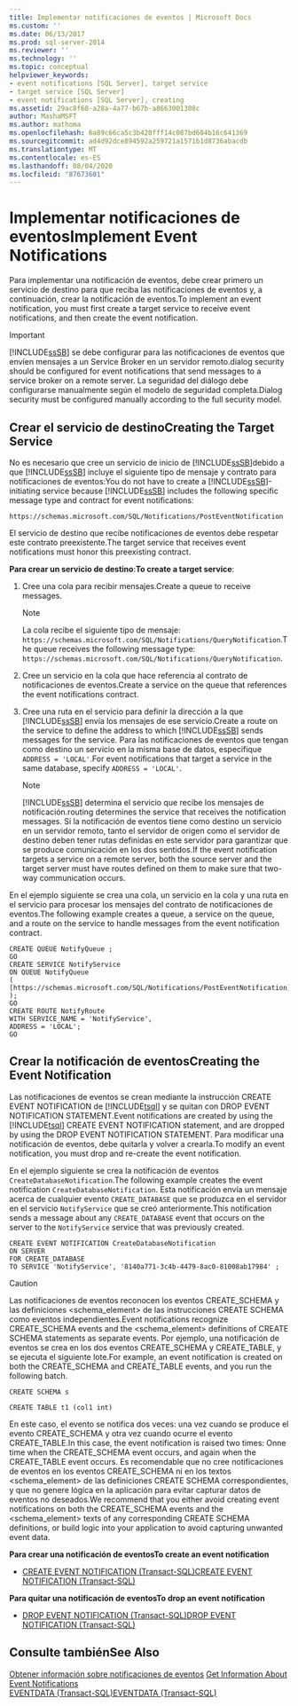 ```yaml
---
title: Implementar notificaciones de eventos | Microsoft Docs
ms.custom: ''
ms.date: 06/13/2017
ms.prod: sql-server-2014
ms.reviewer: ''
ms.technology: ''
ms.topic: conceptual
helpviewer_keywords:
- event notifications [SQL Server], target service
- target service [SQL Server]
- event notifications [SQL Server], creating
ms.assetid: 29ac8f68-a28a-4a77-b67b-a8663001308c
author: MashaMSFT
ms.author: mathoma
ms.openlocfilehash: 6a89c66ca5c3b420fff14c087bd604b16c641369
ms.sourcegitcommit: ad4d92dce894592a259721a1571b1d8736abacdb
ms.translationtype: MT
ms.contentlocale: es-ES
ms.lasthandoff: 08/04/2020
ms.locfileid: "87673601"
---
```

# <a name="implement-event-notifications"></a><span data-ttu-id="3e7ae-102">Implementar notificaciones de eventos</span><span class="sxs-lookup"><span data-stu-id="3e7ae-102">Implement Event Notifications</span></span>
  <span data-ttu-id="3e7ae-103">Para implementar una notificación de eventos, debe crear primero un servicio de destino para que reciba las notificaciones de eventos y, a continuación, crear la notificación de eventos.</span><span class="sxs-lookup"><span data-stu-id="3e7ae-103">To implement an event notification, you must first create a target service to receive event notifications, and then create the event notification.</span></span>  
  
> [!IMPORTANT]  
>  [!INCLUDE[ssSB](../../includes/sssb-md.md)] <span data-ttu-id="3e7ae-104">se debe configurar para las notificaciones de eventos que envíen mensajes a un Service Broker en un servidor remoto.</span><span class="sxs-lookup"><span data-stu-id="3e7ae-104">dialog security should be configured for event notifications that send messages to a service broker on a remote server.</span></span> <span data-ttu-id="3e7ae-105">La seguridad del diálogo debe configurarse manualmente según el modelo de seguridad completa.</span><span class="sxs-lookup"><span data-stu-id="3e7ae-105">Dialog security must be configured manually according to the full security model.</span></span>  
  
## <a name="creating-the-target-service"></a><span data-ttu-id="3e7ae-106">Crear el servicio de destino</span><span class="sxs-lookup"><span data-stu-id="3e7ae-106">Creating the Target Service</span></span>  
 <span data-ttu-id="3e7ae-107">No es necesario que cree un servicio de inicio de [!INCLUDE[ssSB](../../includes/sssb-md.md)]debido a que [!INCLUDE[ssSB](../../includes/sssb-md.md)] incluye el siguiente tipo de mensaje y contrato para notificaciones de eventos:</span><span class="sxs-lookup"><span data-stu-id="3e7ae-107">You do not have to create a [!INCLUDE[ssSB](../../includes/sssb-md.md)]-initiating service because [!INCLUDE[ssSB](../../includes/sssb-md.md)] includes the following specific message type and contract for event notifications:</span></span>  
  
```  
https://schemas.microsoft.com/SQL/Notifications/PostEventNotification  
```  
  
 <span data-ttu-id="3e7ae-108">El servicio de destino que recibe notificaciones de eventos debe respetar este contrato preexistente.</span><span class="sxs-lookup"><span data-stu-id="3e7ae-108">The target service that receives event notifications must honor this preexisting contract.</span></span>  
  
 <span data-ttu-id="3e7ae-109">**Para crear un servicio de destino**:</span><span class="sxs-lookup"><span data-stu-id="3e7ae-109">**To create a target service**:</span></span>  
  
1.  <span data-ttu-id="3e7ae-110">Cree una cola para recibir mensajes.</span><span class="sxs-lookup"><span data-stu-id="3e7ae-110">Create a queue to receive messages.</span></span>  
  
    > [!NOTE]  
    >  <span data-ttu-id="3e7ae-111">La cola recibe el siguiente tipo de mensaje: `https://schemas.microsoft.com/SQL/Notifications/QueryNotification`.</span><span class="sxs-lookup"><span data-stu-id="3e7ae-111">The queue receives the following message type: `https://schemas.microsoft.com/SQL/Notifications/QueryNotification`.</span></span>  
  
2.  <span data-ttu-id="3e7ae-112">Cree un servicio en la cola que hace referencia al contrato de notificaciones de eventos.</span><span class="sxs-lookup"><span data-stu-id="3e7ae-112">Create a service on the queue that references the event notifications contract.</span></span>  
  
3.  <span data-ttu-id="3e7ae-113">Cree una ruta en el servicio para definir la dirección a la que [!INCLUDE[ssSB](../../includes/sssb-md.md)] envía los mensajes de ese servicio.</span><span class="sxs-lookup"><span data-stu-id="3e7ae-113">Create a route on the service to define the address to which [!INCLUDE[ssSB](../../includes/sssb-md.md)] sends messages for the service.</span></span> <span data-ttu-id="3e7ae-114">Para las notificaciones de eventos que tengan como destino un servicio en la misma base de datos, especifique `ADDRESS = 'LOCAL'`.</span><span class="sxs-lookup"><span data-stu-id="3e7ae-114">For event notifications that target a service in the same database, specify `ADDRESS = 'LOCAL'`.</span></span>  
  
    > [!NOTE]  
    >  [!INCLUDE[ssSB](../../includes/sssb-md.md)] <span data-ttu-id="3e7ae-115">determina el servicio que recibe los mensajes de notificación.</span><span class="sxs-lookup"><span data-stu-id="3e7ae-115">routing determines the service that receives the notification messages.</span></span> <span data-ttu-id="3e7ae-116">Si la notificación de eventos tiene como destino un servicio en un servidor remoto, tanto el servidor de origen como el servidor de destino deben tener rutas definidas en este servidor para garantizar que se produce comunicación en los dos sentidos.</span><span class="sxs-lookup"><span data-stu-id="3e7ae-116">If the event notification targets a service on a remote server, both the source server and the target server must have routes defined on them to make sure that two-way communication occurs.</span></span>  
  
 <span data-ttu-id="3e7ae-117">En el ejemplo siguiente se crea una cola, un servicio en la cola y una ruta en el servicio para procesar los mensajes del contrato de notificaciones de eventos.</span><span class="sxs-lookup"><span data-stu-id="3e7ae-117">The following example creates a queue, a service on the queue, and a route on the service to handle messages from the event notification contract.</span></span>  
  
```  
CREATE QUEUE NotifyQueue ;  
GO  
CREATE SERVICE NotifyService  
ON QUEUE NotifyQueue  
(  
[https://schemas.microsoft.com/SQL/Notifications/PostEventNotification]  
);  
GO  
CREATE ROUTE NotifyRoute  
WITH SERVICE_NAME = 'NotifyService',  
ADDRESS = 'LOCAL';  
GO  
```  
  
## <a name="creating-the-event-notification"></a><span data-ttu-id="3e7ae-118">Crear la notificación de eventos</span><span class="sxs-lookup"><span data-stu-id="3e7ae-118">Creating the Event Notification</span></span>  
 <span data-ttu-id="3e7ae-119">Las notificaciones de eventos se crean mediante la instrucción CREATE EVENT NOTIFICATION de [!INCLUDE[tsql](../../includes/tsql-md.md)] y se quitan con DROP EVENT NOTIFICATION STATEMENT.</span><span class="sxs-lookup"><span data-stu-id="3e7ae-119">Event notifications are created by using the [!INCLUDE[tsql](../../includes/tsql-md.md)] CREATE EVENT NOTIFICATION statement, and are dropped by using the DROP EVENT NOTIFICATION STATEMENT.</span></span> <span data-ttu-id="3e7ae-120">Para modificar una notificación de eventos, debe quitarla y volver a crearla.</span><span class="sxs-lookup"><span data-stu-id="3e7ae-120">To modify an event notification, you must drop and re-create the event notification.</span></span>  
  
 <span data-ttu-id="3e7ae-121">En el ejemplo siguiente se crea la notificación de eventos `CreateDatabaseNotification`.</span><span class="sxs-lookup"><span data-stu-id="3e7ae-121">The following example creates the event notification `CreateDatabaseNotification`.</span></span> <span data-ttu-id="3e7ae-122">Esta notificación envía un mensaje acerca de cualquier evento `CREATE_DATABASE` que se produzca en el servidor en el servicio `NotifyService` que se creó anteriormente.</span><span class="sxs-lookup"><span data-stu-id="3e7ae-122">This notification sends a message about any `CREATE_DATABASE` event that occurs on the server to the `NotifyService` service that was previously created.</span></span>  
  
```  
CREATE EVENT NOTIFICATION CreateDatabaseNotification  
ON SERVER  
FOR CREATE_DATABASE  
TO SERVICE 'NotifyService', '8140a771-3c4b-4479-8ac0-81008ab17984' ;  
```  
  
> [!CAUTION]  
>  <span data-ttu-id="3e7ae-123">Las notificaciones de eventos reconocen los eventos CREATE_SCHEMA y las definiciones <schema_element> de las instrucciones CREATE SCHEMA como eventos independientes.</span><span class="sxs-lookup"><span data-stu-id="3e7ae-123">Event notifications recognize CREATE_SCHEMA events and the <schema_element> definitions of CREATE SCHEMA statements as separate events.</span></span> <span data-ttu-id="3e7ae-124">Por ejemplo, una notificación de eventos se crea en los dos eventos CREATE_SCHEMA y CREATE_TABLE, y se ejecuta el siguiente lote.</span><span class="sxs-lookup"><span data-stu-id="3e7ae-124">For example, an event notification is created on both the CREATE_SCHEMA and CREATE_TABLE events, and you run the following batch.</span></span>  
>   
>  `CREATE SCHEMA s`  
>   
>  `CREATE TABLE t1 (col1 int)`  
>   
>  <span data-ttu-id="3e7ae-125">En este caso, el evento se notifica dos veces: una vez cuando se produce el evento CREATE_SCHEMA y otra vez cuando ocurre el evento CREATE_TABLE.</span><span class="sxs-lookup"><span data-stu-id="3e7ae-125">In this case, the event notification is raised two times: Onne time when the CREATE_SCHEMA event occurs, and again when the CREATE_TABLE event occurs.</span></span> <span data-ttu-id="3e7ae-126">Es recomendable que no cree notificaciones de eventos en los eventos CREATE_SCHEMA ni en los textos <schema_element> de las definiciones CREATE SCHEMA correspondientes, y que no genere lógica en la aplicación para evitar capturar datos de eventos no deseados.</span><span class="sxs-lookup"><span data-stu-id="3e7ae-126">We recommend that you either avoid creating event notifications on both the CREATE_SCHEMA events and the <schema_element> texts of any corresponding CREATE SCHEMA definitions, or build logic into your application to avoid capturing unwanted event data.</span></span>  
  
 <span data-ttu-id="3e7ae-127">**Para crear una notificación de eventos**</span><span class="sxs-lookup"><span data-stu-id="3e7ae-127">**To create an event notification**</span></span>  
  
-   [<span data-ttu-id="3e7ae-128">CREATE EVENT NOTIFICATION &#40;Transact-SQL&#41;</span><span class="sxs-lookup"><span data-stu-id="3e7ae-128">CREATE EVENT NOTIFICATION &#40;Transact-SQL&#41;</span></span>](/sql/t-sql/statements/create-event-notification-transact-sql)  
  
 <span data-ttu-id="3e7ae-129">**Para quitar una notificación de eventos**</span><span class="sxs-lookup"><span data-stu-id="3e7ae-129">**To drop an event notification**</span></span>  
  
-   [<span data-ttu-id="3e7ae-130">DROP EVENT NOTIFICATION &#40;Transact-SQL&#41;</span><span class="sxs-lookup"><span data-stu-id="3e7ae-130">DROP EVENT NOTIFICATION &#40;Transact-SQL&#41;</span></span>](/sql/t-sql/statements/drop-event-notification-transact-sql)  
  
## <a name="see-also"></a><span data-ttu-id="3e7ae-131">Consulte también</span><span class="sxs-lookup"><span data-stu-id="3e7ae-131">See Also</span></span>  
 <span data-ttu-id="3e7ae-132">[Obtener información sobre notificaciones de eventos](event-notifications.md) </span><span class="sxs-lookup"><span data-stu-id="3e7ae-132">[Get Information About Event Notifications](event-notifications.md) </span></span>  
 [<span data-ttu-id="3e7ae-133">EVENTDATA &#40;Transact-SQL&#41;</span><span class="sxs-lookup"><span data-stu-id="3e7ae-133">EVENTDATA &#40;Transact-SQL&#41;</span></span>](/sql/t-sql/functions/eventdata-transact-sql)  
  
  
